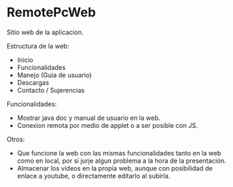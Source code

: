 RemotePcWeb
===========

Sitio web de la aplicacion.

Estructura de la web:
 - Inicio
 - Funcionalidades
 - Manejo (Guia de usuario)
 - Descargas
 - Contacto / Sujerencias

Funcionalidades:
 - Mostrar java doc y manual de usuario en la web.
 - Conexion remota por medio de applet o a ser posible con JS.

Otros:
 - Que funcione la web con las mismas funcionalidades tanto en la web como en local, por si jurje algun problema a la hora     de la presentación.
 - Almacenar los videos en la propia web, aunque con posibilidad de enlace a youtube, o directamente editarlo al subirla.
